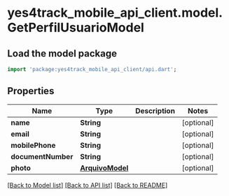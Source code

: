 # yes4track_mobile_api_client.model.GetPerfilUsuarioModel

## Load the model package
```dart
import 'package:yes4track_mobile_api_client/api.dart';
```

## Properties
Name | Type | Description | Notes
------------ | ------------- | ------------- | -------------
**name** | **String** |  | [optional] 
**email** | **String** |  | [optional] 
**mobilePhone** | **String** |  | [optional] 
**documentNumber** | **String** |  | [optional] 
**photo** | [**ArquivoModel**](ArquivoModel.md) |  | [optional] 

[[Back to Model list]](../README.md#documentation-for-models) [[Back to API list]](../README.md#documentation-for-api-endpoints) [[Back to README]](../README.md)


